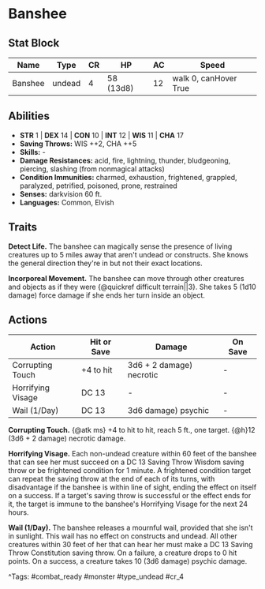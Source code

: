 # Banshee

## Stat Block

| Name | Type | CR | HP | AC | Speed |
|------|------|----|----|----|-------|
| Banshee | undead | 4 | 58 (13d8) | 12 | walk 0, canHover True |

## Abilities

- **STR** 1 | **DEX** 14 | **CON** 10 | **INT** 12 | **WIS** 11 | **CHA** 17
- **Saving Throws:** WIS ++2, CHA ++5  
- **Skills:** -  
- **Damage Resistances:** acid, fire, lightning, thunder, bludgeoning, piercing, slashing (from nonmagical attacks)  
- **Condition Immunities:** charmed, exhaustion, frightened, grappled, paralyzed, petrified, poisoned, prone, restrained  
- **Senses:** darkvision 60 ft.  
- **Languages:** Common, Elvish

## Traits

**Detect Life.** The banshee can magically sense the presence of living creatures up to 5 miles away that aren't undead or constructs. She knows the general direction they're in but not their exact locations.

**Incorporeal Movement.** The banshee can move through other creatures and objects as if they were {@quickref difficult terrain||3}. She takes 5 (1d10 damage) force damage if she ends her turn inside an object.


## Actions

| Action | Hit or Save | Damage | On Save |
|--------|--------------|--------|----------|
| Corrupting Touch | +4 to hit | 3d6 + 2 damage) necrotic | - |
| Horrifying Visage | DC 13 | - | - |
| Wail (1/Day) | DC 13 | 3d6 damage) psychic | - |

**Corrupting Touch.** {@atk ms} +4 to hit to hit, reach 5 ft., one target. {@h}12 (3d6 + 2 damage) necrotic damage.

**Horrifying Visage.** Each non-undead creature within 60 feet of the banshee that can see her must succeed on a DC 13 Saving Throw Wisdom saving throw or be frightened condition for 1 minute. A frightened condition target can repeat the saving throw at the end of each of its turns, with disadvantage if the banshee is within line of sight, ending the effect on itself on a success. If a target's saving throw is successful or the effect ends for it, the target is immune to the banshee's Horrifying Visage for the next 24 hours.

**Wail (1/Day).** The banshee releases a mournful wail, provided that she isn't in sunlight. This wail has no effect on constructs and undead. All other creatures within 30 feet of her that can hear her must make a DC 13 Saving Throw Constitution saving throw. On a failure, a creature drops to 0 hit points. On a success, a creature takes 10 (3d6 damage) psychic damage.


^Tags: #combat_ready #monster #type_undead #cr_4
